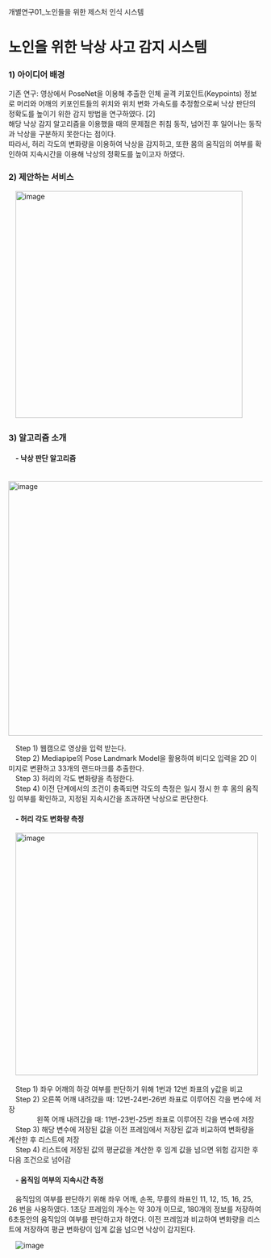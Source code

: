 개별연구01_노인들을 위한 제스처 인식 시스템
# 노인을 위한 낙상 사고 감지 시스템

### 1)  아이디어 배경
   
기존 연구: 영상에서 PoseNet을 이용해 추출한 인체 골격 키포인트(Keypoints) 정보로 머리와 어깨의 키포인트들의 위치와 위치 변화 가속도를 추정함으로써 낙상 판단의 정확도를 높이기 위한 감지 방법을 연구하였다. [2]  
해당 낙상 감지 알고리즘을 이용했을 때의 문제점은 취침 동작, 넘어진 후 일어나는 동작과 낙상을 구분하지 못한다는 점이다.   
따라서, 허리 각도의 변화량을 이용하여 낙상을 감지하고, 또한 몸의 움직임의 여부를 확인하여 지속시간을 이용해 낙상의 정확도를 높이고자 하였다. 

### 2) 제안하는 서비스

 <img width="450" alt="image" src="https://github.com/cie10/Gesture_Recognition_System/assets/111051264/61f84760-3957-45eb-a048-f91939ab9d58">

### 3) 알고리즘 소개  
####  -  낙상 판단 알고리즘
    
    <img width="505" alt="image" src="https://github.com/cie10/Gesture_Recognition_System/assets/111051264/6b4b43d7-2bf0-4b06-b207-311fa3348a71">
   
 Step 1) 웹캠으로 영상을 입력 받는다.   
 Step 2) Mediapipe의 Pose Landmark Model을 활용하여 비디오 입력을 2D 이미지로 변환하고 33개의 랜드마크를 추출한다.   
 Step 3) 허리의 각도 변화량을 측정한다.   
 Step 4) 이전 단계에서의 조건이 충족되면 각도의 측정은 일시 정시 한 후 몸의 움직임 여부를 확인하고, 지정된 지속시간을 초과하면 낙상으로 판단한다. 



####  - 허리 각도 변화량 측정  

   <img width="481" alt="image" src="https://github.com/cie10/Gesture_Recognition_System/assets/111051264/32eab360-65c5-4695-a1c7-73f7ef4c8647"> 
   
 Step 1) 좌우 어깨의 하강 여부를 판단하기 위해 1번과 12번 좌표의 y값을 비교  
 Step 2) 오른쪽 어깨 내려갔을 때: 12번-24번-26번 좌표로 이루어진 각을 변수에 저장  
    왼쪽 어깨 내려갔을 때: 11번-23번-25번 좌표로 이루어진 각을 변수에 저장   
 Step 3) 해당 변수에 저장된 값을 이전 프레임에서 저장된 값과 비교하여 변화량을 계산한 후 리스트에 저장  
 Step 4) 리스트에 저장된 값의 평균값을 계산한 후 임계 값을 넘으면 위험 감지한 후 다음 조건으로 넘어감



####  - 움직임 여부의 지속시간 측정
 움직임의 여부를 판단하기 위해 좌우 어깨, 손목, 무릎의 좌표인 11, 12, 15, 16, 25, 26 번을 사용하였다. 1초당 프레임의 개수는 약 30개 이므로, 180개의 정보를 저장하여 6초동안의 움직임의 여부를 판단하고자 하였다. 이전 프레임과 비교하여 변화량을 리스트에 저장하여 평균 변화량이 임계 값을 넘으면 낙상이 감지된다. 

 ![image](https://github.com/cie10/Gesture_Recognition_System/assets/111051264/d50fb813-9fe9-4a24-9293-cfbafa63e0d6)











